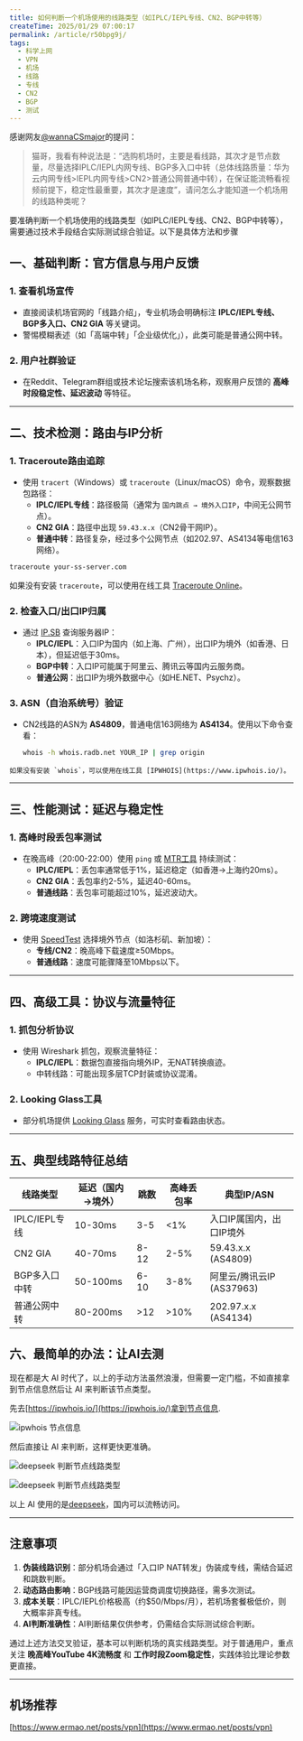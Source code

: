 ```yaml
---
title: 如何判断一个机场使用的线路类型（如IPLC/IEPL专线、CN2、BGP中转等）
createTime: 2025/01/29 07:00:17
permalink: /article/r50bpg9j/
tags:
  - 科学上网
  - VPN
  - 机场
  - 线路
  - 专线
  - CN2
  - BGP
  - 测试
---
```

感谢网友[@wannaCSmajor](https://github.com/wannaCSmajor)的提问：

> 猫哥，我看有种说法是：“选购机场时，主要是看线路，其次才是节点数量，尽量选择IPLC/IEPL内网专线、BGP多入口中转（总体线路质量：华为云内网专线>IEPL内网专线>CN2>普通公网普通中转），在保证能流畅看视频前提下，稳定性最重要，其次才是速度”，请问怎么才能知道一个机场用的线路种类呢？

要准确判断一个机场使用的线路类型（如IPLC/IEPL专线、CN2、BGP中转等），需要通过技术手段结合实际测试综合验证。以下是具体方法和步骤

<!-- more -->

## **一、基础判断：官方信息与用户反馈**
### 1. **查看机场宣传**
   - 直接阅读机场官网的「线路介绍」，专业机场会明确标注 **IPLC/IEPL专线、BGP多入口、CN2 GIA** 等关键词。
   - 警惕模糊表述（如「高端中转」「企业级优化」），此类可能是普通公网中转。

### 2. **用户社群验证**
   - 在Reddit、Telegram群组或技术论坛搜索该机场名称，观察用户反馈的 **高峰时段稳定性、延迟波动** 等特征。

---

## **二、技术检测：路由与IP分析**
### 1. **Traceroute路由追踪**
   - 使用 `tracert`（Windows）或 `traceroute`（Linux/macOS）命令，观察数据包路径：
     - **IPLC/IEPL专线**：路径极简（通常为 `国内跳点 → 境外入口IP`，中间无公网节点）。
     - **CN2 GIA**：路径中出现 `59.43.x.x`（CN2骨干网IP）。  
     - **普通中转**：路径复杂，经过多个公网节点（如202.97、AS4134等电信163网络）。

   ```bash
   traceroute your-ss-server.com
   ```

   如果没有安装 `traceroute`，可以使用在线工具 [Traceroute Online](https://www.traceroute-online.com/)。

### 2. **检查入口/出口IP归属**
   - 通过 [IP.SB](https://ip.sb) 查询服务器IP：
     - **IPLC/IEPL**：入口IP为国内（如上海、广州），出口IP为境外（如香港、日本），但延迟低于30ms。
     - **BGP中转**：入口IP可能属于阿里云、腾讯云等国内云服务商。
     - **普通公网**：出口IP为境外数据中心（如HE.NET、Psychz）。

### 3. **ASN（自治系统号）验证**
   - CN2线路的ASN为 **AS4809**，普通电信163网络为 **AS4134**。使用以下命令查看：
     ```bash
     whois -h whois.radb.net YOUR_IP | grep origin
     ```
    
    如果没有安装 `whois`，可以使用在线工具 [IPWHOIS](https://www.ipwhois.io/)。
---

## **三、性能测试：延迟与稳定性**
### 1. **高峰时段丢包率测试**  
   - 在晚高峰（20:00-22:00）使用 `ping` 或 [MTR工具](https://github.com/traviscross/mtr) 持续测试：
     - **IPLC/IEPL**：丢包率通常低于1%，延迟稳定（如香港→上海约20ms）。
     - **CN2 GIA**：丢包率约2-5%，延迟40-60ms。
     - **普通线路**：丢包率可能超过10%，延迟波动大。

### 2. **跨境速度测试**  
   - 使用 [SpeedTest](https://www.speedtest.net/) 选择境外节点（如洛杉矶、新加坡）：
     - **专线/CN2**：晚高峰下载速度≥50Mbps。
     - **普通线路**：速度可能骤降至10Mbps以下。

---

## **四、高级工具：协议与流量特征**
### 1. **抓包分析协议**
   - 使用 Wireshark 抓包，观察流量特征：
     - **IPLC/IEPL**：数据包直接指向境外IP，无NAT转换痕迹。
     - 中转线路：可能出现多层TCP封装或协议混淆。

### 2. **Looking Glass工具**  
   - 部分机场提供 [Looking Glass](https://en.wikipedia.org/wiki/Looking_Glass_servers) 服务，可实时查看路由状态。

---

## **五、典型线路特征总结**
| 线路类型         | 延迟（国内→境外） | 跳数 | 高峰丢包率 | 典型IP/ASN                 |
|------------------|------------------|------|------------|----------------------------|
| IPLC/IEPL专线    | 10-30ms          | 3-5  | <1%        | 入口IP属国内，出口IP境外   |
| CN2 GIA          | 40-70ms          | 8-12 | 2-5%       | 59.43.x.x (AS4809)         |
| BGP多入口中转    | 50-100ms         | 6-10 | 3-8%       | 阿里云/腾讯云IP (AS37963)  |
| 普通公网中转     | 80-200ms         | >12  | >10%       | 202.97.x.x (AS4134)        |

## **六、最简单的办法：让AI去测**

现在都是大 AI 时代了，以上的手动方法虽然浪漫，但需要一定门槛，不如直接拿到节点信息然后让 AI 来判断该节点类型。

先去[https://ipwhois.io/](https://ipwhois.io/)拿到节点信息.

![ipwhois 节点信息](images/如何判断一个机场使用的线路类型/image.png)

然后直接让 AI 来判断，这样更快更准确。

![deepseek 判断节点线路类型](images/如何判断一个机场使用的线路类型/image-1.png)

![deepseek 判断节点线路类型](images/如何判断一个机场使用的线路类型/image-2.png)

以上 AI 使用的是[deepseek](https://chat.deepseek.com/)，国内可以流畅访问。

---

## **注意事项**
1. **伪装线路识别**：部分机场会通过「入口IP NAT转发」伪装成专线，需结合延迟和跳数判断。  
2. **动态路由影响**：BGP线路可能因运营商调度切换路径，需多次测试。  
3. **成本关联**：IPLC/IEPL价格极高（约$50/Mbps/月），若机场套餐极低价，则大概率非真专线。
4. **AI判断准确性**：AI判断结果仅供参考，仍需结合实际测试综合判断。

通过上述方法交叉验证，基本可以判断机场的真实线路类型。对于普通用户，重点关注 **晚高峰YouTube 4K流畅度** 和 **工作时段Zoom稳定性**，实践体验比理论参数更直接。

---

## 机场推荐

[https://www.ermao.net/posts/vpn](https://www.ermao.net/posts/vpn)